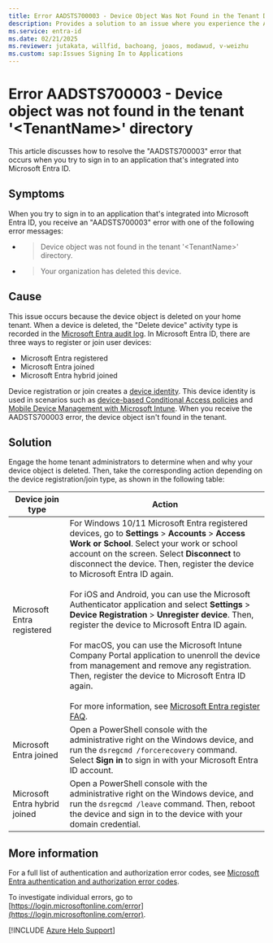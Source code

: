 ```yaml
---
title: Error AADSTS700003 - Device Object Was Not Found in the Tenant Directory
description: Provides a solution to an issue where you experience the AADSTS700003 error when you try to sign in to an Azure application that can be used with Microsoft Entra ID.
ms.service: entra-id
ms.date: 02/21/2025
ms.reviewer: jutakata, willfid, bachoang, joaos, modawud, v-weizhu
ms.custom: sap:Issues Signing In to Applications
---
```


# Error AADSTS700003 - Device object was not found in the tenant '\<TenantName\>' directory

This article discusses how to resolve the "AADSTS700003" error that occurs when you try to sign in to an application that's integrated into Microsoft Entra ID.

## Symptoms

When you try to sign in to an application that's integrated into Microsoft Entra ID, you receive an "AADSTS700003" error with one of the following error messages:

- > Device object was not found in the tenant '\<TenantName\>' directory.
- > Your organization has deleted this device.

## Cause

This issue occurs because the device object is deleted on your home tenant. When a device is deleted, the "Delete device" activity type is recorded in the [Microsoft Entra audit log](/entra/identity/monitoring-health/concept-audit-logs). In Microsoft Entra ID, there are three ways to register or join user devices:

- Microsoft Entra registered
- Microsoft Entra joined
- Microsoft Entra hybrid joined

Device registration or join creates a [device identity](/entra/identity/devices/overview). This device identity is used in scenarios such as [device-based Conditional Access policies](/entra/identity/conditional-access/concept-conditional-access-grant) and [Mobile Device Management with Microsoft Intune](/mem/endpoint-manager-overview). When you receive the AADSTS700003 error, the device object isn't found in the tenant.

## Solution

Engage the home tenant administrators to determine when and why your device object is deleted. Then, take the corresponding action depending on the device registration/join type, as shown in the following table: 

| Device join type | Action |
|--|--|
| Microsoft Entra registered | For Windows 10/11 Microsoft Entra registered devices, go to **Settings** > **Accounts** > **Access Work or School**. Select your work or school account on the screen. Select **Disconnect** to disconnect the device. Then, register the device to Microsoft Entra ID again.<br/><br/>For iOS and Android, you can use the Microsoft Authenticator application and select **Settings** > **Device Registration** > **Unregister device**. Then, register the device to Microsoft Entra ID again.<br/><br/>For macOS, you can use the Microsoft Intune Company Portal application to unenroll the device from management and remove any registration. Then, register the device to Microsoft Entra ID again.<br/><br/> For more information, see [Microsoft Entra register FAQ](/entra/identity/devices/faq#how-do-i-remove-a-microsoft-entra-registered-state-for-a-device-locally).|
| Microsoft Entra joined | Open a PowerShell console with the administrative right on the Windows device, and run the `dsregcmd /forcerecovery` command. Select **Sign in** to sign in with your Microsoft Entra ID account. |
| Microsoft Entra hybrid joined | Open a PowerShell console with the administrative right on the Windows device, and run the `dsregcmd /leave` command. Then, reboot the device and sign in to the device with your domain credential. |

## More information

For a full list of authentication and authorization error codes, see [Microsoft Entra authentication and authorization error codes](/azure/active-directory/develop/reference-error-codes).

To investigate individual errors, go to [https://login.microsoftonline.com/error](https://login.microsoftonline.com/error).

[!INCLUDE [Azure Help Support](../../../includes/azure-help-support.md)]
